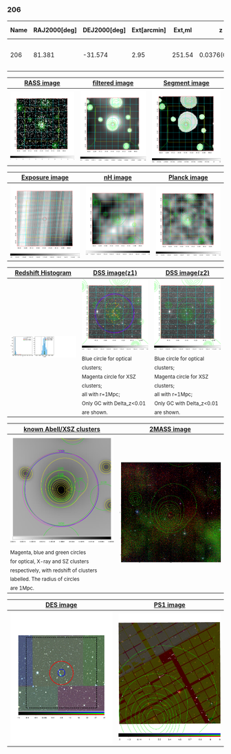 <div STYLE="page-break-after: always;"></div>

### 206

|Name|RAJ2000[deg]|DEJ2000[deg] |Ext[arcmin]| Ext,ml | z | z_src| C|GC(XSZ,Delta_z<0.01)| GC(OPT,Delta_z<0.01)|GC| R_sig[arcmin] | R500[arcmin] | R500[Mpc]| CRsig[c/s] | CR500[c/s] |L500[1E44 erg/s]|F500[1E-12 erg/s/cm^2]| M500[1E14 Msun]|Tx[keV]|Cnt_sig|Beta|Rc[arcmin]|Comment|Alias|
|---|---|---|---|---|---|------|---|--------|---------|----------|---|---|---|---|---|---|---|---|---|---|---|---|---|---|
|206| 81.381| -31.574| 2.95| 251.54| 0.0376(0.005)| z1, z_xsz| B| MCXC, Tar, XB| A| A, MCXC, Tar, W, XB| 14.650| 16.386| 0.733| 0.511(0.045)| 0.522(0.046)| 0.325(0.018)| 9.897(0.551)| 1.16(0.03)| 2.38(0.04)| 308.5| 0.651(-0.068+0.092)| 3.668(-0.700+0.855)| -| k370|

|[RASS image](../image/206/206_img.pdf)|[filtered image](../image/206/206_fil.pdf)|[Segment image](../image/206/206_seg.pdf)|
|-------------------|--------------------|-------------------|
| <img src="../image/206/206_img.png" width="300">  | <img src="../image/206/206_fil.png" width="300">   | <img src="../image/206/206_seg.png" width="300">  |

|[Exposure image](../image/206/206_mex.pdf)| [nH image](../image/206/206_nh.pdf)| [Planck image](../image/206/206_p.pdf)|
|-------------------|--------------------|-------------------|
|<img src="../image/206/206_mex.png" width="300">   | <img src="../image/206/206_nh.png" width="300">    | <img src="../image/206/206_p.png" width="300"> |

|[Redshift Histogram](../image/206/206_zg.pdf) | [DSS image(z1)](../image/206/206_dss_z1.pdf)      |  [DSS image(z2)](../image/206/206_dss_z2.pdf)    |
|-------------------|--------------------|-------------------|
|<img src="../image/206/206_zg.png" width="300"> |<img src="../image/206/206_dss_z1.png" width="300"> <sub><br>Blue circle for optical clusters; <br>Magenta circle for XSZ clusters; <br>all with r=1Mpc; <br>Only GC with Delta_z<0.01 are shown. </sub>| <img src="../image/206/206_dss_z2.png" width="300"><sub><br>Blue circle for optical clusters; <br>Magenta circle for XSZ clusters; <br>all with r=1Mpc; <br>Only GC with Delta_z<0.01 are shown. </sub> |

|[known Abell/XSZ clusters](../image/206/206_gc.pdf) | [2MASS image](../image/206/206_2mass.pdf)      |
|-------------------|-------------------|
|<img src=../image/206/206_gc.png width="300"> <br><sub>Magenta, blue and green circles <br>for optical, X-ray and SZ clusters <br>respectively, with redshift of clusters <br>labelled. The radius of circles <br>are 1Mpc.</sub>|<img src="../image/206/206_2mass.png" width="300">  |

|[DES image](../image/206/206_des.pdf)   |[PS1 image](../image/206/206_ps1.pdf)            |
|-------------------|-------------------|
| <img src="../image/206/206_des.pdf" width="300">  | <img src="../image/206/206_ps1.pdf" width="300">  |

